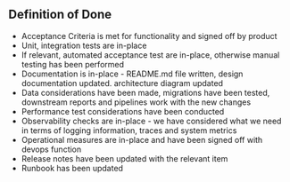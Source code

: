 ## Definition of Done

* Acceptance Criteria is met for functionality and signed off by product
* Unit, integration tests are in-place
* If relevant, automated acceptance test are in-place, otherwise manual testing has been performed
* Documentation is in-place - README.md file written, design documentation updated. architecture diagram updated
* Data considerations have been made, migrations have been tested, downstream reports and pipelines work with the new changes
* Performance test considerations have been conducted
* Observability checks are in-place - we have considered what we need in terms of logging information, traces and system metrics
* Operational measures are in-place and have been signed off with devops function
* Release notes have been updated with the relevant item
* Runbook has been updated 
